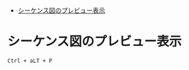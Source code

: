 <!-- TOC START min:1 max:3 link:true asterisk:false update:true -->
- [シーケンス図のプレビュー表示](#シーケンス図のプレビュー表示)
<!-- TOC END -->


# シーケンス図のプレビュー表示

`Ctrl + aLT + P`
